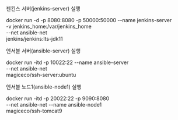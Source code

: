 젠킨스 서버(jenkins-server) 실행

docker run -d -p 8080:8080 -p 50000:50000 --name jenkins-server   \
-v jenkins_home:/var/jenkins_home                                 \
--net ansible-net                                                 \
jenkins/jenkins:lts-jdk11


앤서블 서버(ansible-server) 실행

docker run -itd -p 10022:22 --name ansible-server                \
--net ansible-net                                                \
magiceco/ssh-server:ubuntu


앤서블 노드1(ansible-node1) 실행

docker run -itd -p 20022:22 -p 9090:8080                         \
--net ansible-net  --name ansible-node1                          \
magiceco/ssh-tomcat9
